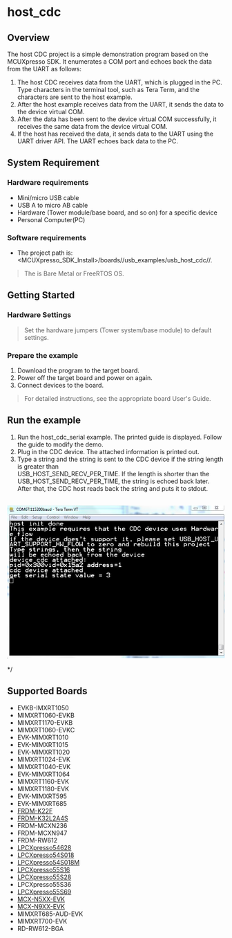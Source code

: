 # host_cdc




## Overview

The host CDC project is a simple demonstration program based on the MCUXpresso SDK. 
It enumerates a COM port and echoes back the data from the UART as follows: 
1.  The host CDC receives data from the UART, which is plugged in the PC. Type characters in the terminal tool, such as Tera Term,
    and the characters are sent to the host example.
2.  After the host example receives data from the UART, it sends the data to the device virtual COM. 
3.  After the data has been sent to the device virtual COM successfully, it receives the same data from the device virtual COM.
4.  If the host has received the data, it sends data to the UART using the UART driver API. The UART echoes back data to the PC.


## System Requirement

### Hardware requirements

- Mini/micro USB cable
- USB A to micro AB cable
- Hardware (Tower module/base board, and so on) for a specific device
- Personal Computer(PC)


### Software requirements

- The project path is: 
<br> <MCUXpresso_SDK_Install>/boards/<board>/usb_examples/usb_host_cdc/<rtos>/<toolchain>.
> The <rtos> is Bare Metal or FreeRTOS OS.


## Getting Started

### Hardware Settings

> Set the hardware jumpers (Tower system/base module) to default settings.


### Prepare the example

1.  Download the program to the target board.
2.  Power off the target board and power on again.
3.  Connect devices to the board.

> For detailed instructions, see the appropriate board User's Guide.

## Run the example

1.  Run the host_cdc_serial example. The printed guide is displayed. Follow the guide to modify the demo.
2.  Plug in the CDC device. The attached information is printed out.
3.  Type a string and the string is sent to the CDC device if the string length is greater than
<br> USB_HOST_SEND_RECV_PER_TIME. If the length is shorter than the
    USB_HOST_SEND_RECV_PER_TIME, the string is echoed back later.
 After that, the CDC host reads back the string and puts it to stdout.

<br>![Host cdc output](host_cdc.jpg "Host cdc output")


*/

## Supported Boards
- EVKB-IMXRT1050
- MIMXRT1060-EVKB
- MIMXRT1170-EVKB
- MIMXRT1060-EVKC
- EVK-MIMXRT1010
- EVK-MIMXRT1015
- EVK-MIMXRT1020
- MIMXRT1024-EVK
- MIMXRT1040-EVK
- EVK-MIMXRT1064
- MIMXRT1160-EVK
- MIMXRT1180-EVK
- EVK-MIMXRT595
- EVK-MIMXRT685
- [FRDM-K22F](../../_boards/frdmk22f/usb_examples/usb_host_cdc/example_board_readme.md)
- [FRDM-K32L2A4S](../../_boards/frdmk32l2a4s/usb_examples/usb_host_cdc/example_board_readme.md)
- FRDM-MCXN236
- FRDM-MCXN947
- FRDM-RW612
- [LPCXpresso54628](../../_boards/lpcxpresso54628/usb_examples/usb_host_cdc/example_board_readme.md)
- [LPCXpresso54S018](../../_boards/lpcxpresso54s018/usb_examples/usb_host_cdc/example_board_readme.md)
- [LPCXpresso54S018M](../../_boards/lpcxpresso54s018m/usb_examples/usb_host_cdc/example_board_readme.md)
- [LPCXpresso55S16](../../_boards/lpcxpresso55s16/usb_examples/usb_host_cdc/example_board_readme.md)
- [LPCXpresso55S28](../../_boards/lpcxpresso55s28/usb_examples/usb_host_cdc/example_board_readme.md)
- LPCXpresso55S36
- [LPCXpresso55S69](../../_boards/lpcxpresso55s69/usb_examples/usb_host_cdc/example_board_readme.md)
- [MCX-N5XX-EVK](../../_boards/mcxn5xxevk/usb_examples/usb_host_cdc/example_board_readme.md)
- [MCX-N9XX-EVK](../../_boards/mcxn9xxevk/usb_examples/usb_host_cdc/example_board_readme.md)
- MIMXRT685-AUD-EVK
- MIMXRT700-EVK
- RD-RW612-BGA
